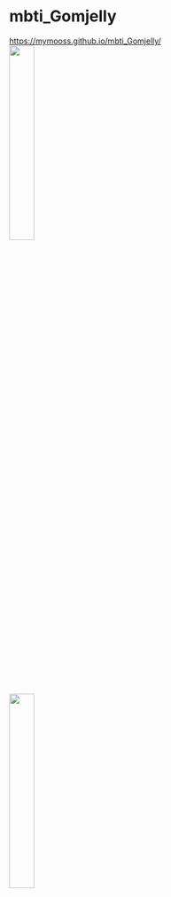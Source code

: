 # mbti_Gomjelly
https://mymooss.github.io/mbti_Gomjelly/ </br>
<img src ="https://user-images.githubusercontent.com/106878420/236966617-2416ea75-e1e5-4bc2-b0f2-42e2fe199cd4.png" width="30%" height="30%"> </br>
<img src ="https://user-images.githubusercontent.com/106878420/236969715-b7ef822c-a6fc-49a0-a4ac-97d10acbfb47.png" width="30%">

